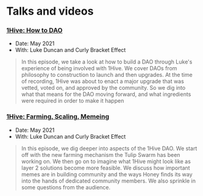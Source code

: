 # Talks and videos

### [1Hive: How to DAO](https://www.buzzsprout.com/1773486/8452251-how-to-dao-with-luke)

* Date: May 2021
* With: Luke Duncan and Curly Bracket Effect

> In this episode, we take a look at how to build a DAO through Luke's experience of being involved with 1Hive. We cover DAOs from philosophy to construction to launch and then upgrades. At the time of recording, 1Hive was about to enact a major upgrade that was vetted, voted on, and approved by the community. So we dig into what that means for the DAO moving forward, and what ingredients were required in order to make it happen

### [1Hive: Farming, Scaling, Memeing](https://www.buzzsprout.com/1773486/8559458-farming-scaling-and-memeing)

* Date: May 2021
* With: Luke Duncan and Curly Bracket Effect

> In this episode, we dig deeper into aspects of the 1Hive DAO. We start off with the new farming mechanism the Tulip Swarm has been working on. We then go on to imagine what 1Hive might look like as layer 2 solutions become more feasible. We discuss how important memes are in building community and the ways Honey finds its way into the hands of dedicated community members. We also sprinkle in some questions from the audience.



